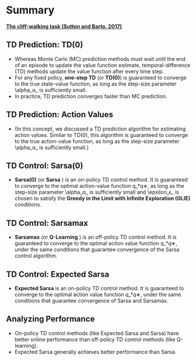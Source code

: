 # **Summary**

[**The cliff-walking task (Sutton and Barto, 2017)**](https://classroom.udacity.com/nanodegrees/nd101/parts/7d0218b1-1a81-4d49-95f7-14b015020851/modules/38c16ab9-91e8-44ce-a0ce-ae1b9ba12146/lessons/d2de57a0-cd89-40bd-b87f-ec0298b425cf/concepts/7d2dafe6-e522-4a8d-beb0-e9dd6eadddfc)

## **TD Prediction: TD(0)**

- Whereas Monte Carlo (MC) prediction methods must wait until the end of an episode to update the value function estimate, temporal-difference (TD) methods update the value function after every time step.
- For any fixed policy,  **one-step TD**  (or **TD(0)**) is guaranteed to converge to the true state-value function, as long as the step-size parameter \alpha_α_ is sufficiently small.
- In practice, TD prediction converges faster than MC prediction.

## **TD Prediction: Action Values**

- (In this concept, we discussed a TD prediction algorithm for estimating action values. Similar to TD(0), this algorithm is guaranteed to converge to the true action-value function, as long as the step-size parameter \alpha_α_ is sufficiently small.)

## **TD Control: Sarsa(0)**

- **Sarsa(0)** (or  **Sarsa** ) is an on-policy TD control method. It is guaranteed to converge to the optimal action-value function q\_\*_q_∗, as long as the step-size parameter \alpha_α_ is sufficiently small and \epsilon_ϵ_ is chosen to satisfy the **Greedy in the Limit with Infinite Exploration (GLIE)** conditions.

## **TD Control: Sarsamax**

- **Sarsamax**  (or  **Q-Learning** ) is an off-policy TD control method. It is guaranteed to converge to the optimal action value function q\_\*_q_∗, under the same conditions that guarantee convergence of the Sarsa control algorithm.

## **TD Control: Expected Sarsa**

- **Expected Sarsa**  is an on-policy TD control method. It is guaranteed to converge to the optimal action value function q\_\*_q_∗, under the same conditions that guarantee convergence of Sarsa and Sarsamax.

## **Analyzing Performance**

- On-policy TD control methods (like Expected Sarsa and Sarsa) have better online performance than off-policy TD control methods (like Q-learning).
- Expected Sarsa generally achieves better performance than Sarsa.
